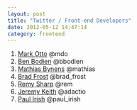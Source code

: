 ```yaml
---
layout: post
title: "Twitter / Front-end Developers"
date: 2012-05-12 14:47:14
category: frontend
---
```


1. [Mark Otto](https://twitter.com/#!/mdo)
<span>@mdo</span>
2. [Ben Bodien](https://twitter.com/#!/bbodien)
<span>@bbodien</span>
3. [Mathias Bynens](https://twitter.com/#!/mathias)
<span>@mathias</span>
4. [Brad Frost](https://twitter.com/#!/brad_frost)
<span>@brad_frost</span>
5. [Remy Sharp](https://twitter.com/#!/rem)
<span>@rem</span>
6. [Jeremy Keith](https://twitter.com/#!/adactio)
<span>@adactio</span>
7. [Paul Irish](https://twitter.com/#!/paul_irish)
<span>@paul_irish</span>